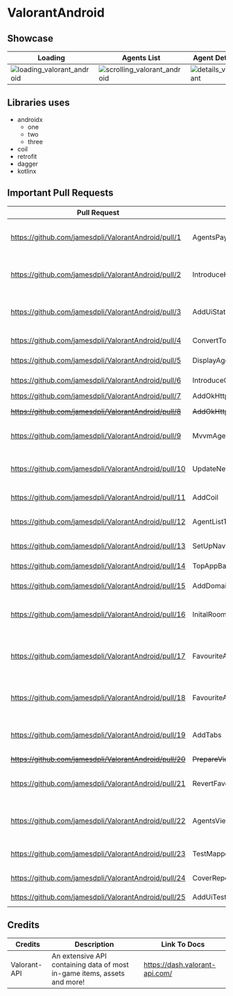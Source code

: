 # ValorantAndroid
## Showcase
| Loading | Agents List | Agent Details |
| --- | --- | --- | 
|![loading_valorant_android](https://github.com/jamesdpli/ValorantAndroid/assets/96268466/e448ce45-0d6d-4e7e-acd4-e3182a796eeb)| ![scrolling_valorant_android](https://github.com/jamesdpli/ValorantAndroid/assets/96268466/32e84dd8-2f19-403b-b0b1-70ef4384b469)| ![details_valorant](https://github.com/jamesdpli/ValorantAndroid/assets/96268466/4b810f2a-345e-4fa7-b10c-eff7843c5177)|

## Libraries uses
- androidx
    - one
    - two
    - three
- coil
- retrofit
- dagger
- kotlinx


  

## Important Pull Requests
|Pull Request| Branch Name | Short Description |
| --- |--- | --- |
| https://github.com/jamesdpli/ValorantAndroid/pull/1 | AgentsPayload | Display a payload from an api on the screen, no di etc. This just lays out the basics |
| https://github.com/jamesdpli/ValorantAndroid/pull/2 | IntroduceHilt | Introduces and utilises dagger-hilt for dependency injection best practice |
| https://github.com/jamesdpli/ValorantAndroid/pull/3 | AddUiState | Add UiState sealed interface to AgentsViewModel and utilise it |
| https://github.com/jamesdpli/ValorantAndroid/pull/4 | ConvertToStateFlow | Converts ComposeSate to StateFlow |
| https://github.com/jamesdpli/ValorantAndroid/pull/5 | DisplayAgentNames | Display agent names in LazyColumn |
| https://github.com/jamesdpli/ValorantAndroid/pull/6 | IntroduceComposeNavigation | Basic PR for compose navigation integration |
| https://github.com/jamesdpli/ValorantAndroid/pull/7 | AddOkHttpInterceptor | Adds OkHttpInterceptor |
| ~~https://github.com/jamesdpli/ValorantAndroid/pull/8~~ | ~~AddOkHttpInterceptor~~ | ~~Empty PR. Not sure what happened here~~ |
| https://github.com/jamesdpli/ValorantAndroid/pull/9 | MvvmAgentDetailsScreen | Adds agent details screen with partial mvvvm |
| https://github.com/jamesdpli/ValorantAndroid/pull/10 | UpdateNetworking | New screen uses repository pattern, dto's use nested data classes |
| https://github.com/jamesdpli/ValorantAndroid/pull/11 | AddCoil | Adds coil and async image example |
| https://github.com/jamesdpli/ValorantAndroid/pull/12 | AgentListToDetailsUiRework | Rework of Agent list to agent details functionality |
| https://github.com/jamesdpli/ValorantAndroid/pull/13 | SetUpNavGraph | Set up nested navigation |
| https://github.com/jamesdpli/ValorantAndroid/pull/14 | TopAppBar | Initial TopAppBar implementation |
| https://github.com/jamesdpli/ValorantAndroid/pull/15 | AddDomainLayer | Initial domain layer implementation |
| https://github.com/jamesdpli/ValorantAndroid/pull/16 | InitalRoomDatabaseImplementation | Inital room database implementation, with example insert statement |
| https://github.com/jamesdpli/ValorantAndroid/pull/17 | FavouriteAgentsPartOne | Add a favourites feature to agents on the agents list screen, data is persisted in a room database |
| https://github.com/jamesdpli/ValorantAndroid/pull/18 | FavouriteAgentsPartTwo | Improve favourite agents feature by moving towards an offline first model |
| https://github.com/jamesdpli/ValorantAndroid/pull/19 | AddTabs | Add tabs so the user can view their favourite agents seperatly from the list of agents |
| ~~https://github.com/jamesdpli/ValorantAndroid/pull/20~~ | ~~PrepareViewModelForTesting~~ | ~~Closed PR~~ |
| https://github.com/jamesdpli/ValorantAndroid/pull/21 | RevertFavourites | Add tabs so the user can view their favourite agents seperatly from the list of agents |
| https://github.com/jamesdpli/ValorantAndroid/pull/22 | AgentsViewModelTest | Make AgentsViewModel have 100% unit test coverage |
| https://github.com/jamesdpli/ValorantAndroid/pull/23 | TestMapperAndDetailViewModel | Add tests for mapper and AgentsDetailViewModel  |
| https://github.com/jamesdpli/ValorantAndroid/pull/24 | CoverRepositoryInTest | Add tests for AgentsRepositoryImpl  |
| https://github.com/jamesdpli/ValorantAndroid/pull/25 | AddUiTests | Add Ui tests for the `AgentsScreen` |

## **Credits**

| Credits | Description                                                                                                                                                                                                 | Link To Docs                   |
|---------|------------------------------------------------------------------------------------------------------------------------------------------------------------------------------------------------------------------------|--------------------------------|
| Valorant-API   | An extensive API containing data of most in-game items, assets and more! | https://dash.valorant-api.com/ | 

